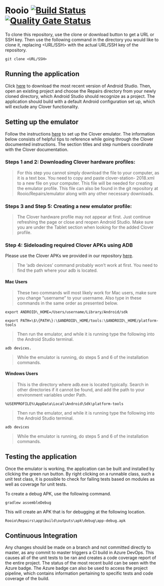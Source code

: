 # Rooio [![Build Status](https://dev.azure.com/CPSECapstone/Rooio/_apis/build/status/Repairs%20Application%20-%20CI?branchName=master)](https://dev.azure.com/CPSECapstone/Rooio/_build/latest?definitionId=7&branchName=master) [![Quality Gate Status](https://sonarcloud.io/api/project_badges/measure?project=CPSECapstone_Rooio&metric=alert_status)](https://sonarcloud.io/dashboard?id=CPSECapstone_Rooio)

To clone this repository, use the clone or download button to get a URL or SSH key. Then use the following command in the directory you would like to clone it, replacing <URL/SSH> with the actual URL/SSH key of the repository.
```
git clone <URL/SSH>
```
## Running the application
Click [here](https://developer.android.com/studio) to download the most recent version of Android Studio. Then, open an existing project and choose the Repairs directory from your newly cloned directory, which Android Studio should recognize as a project. The application should build with a default Android configuration set up, which will exclude any Clover functionality.

## Setting up the emulator
Follow the instructions [here](https://docs.clover.com/clover-platform/docs/setting-up-an-android-emulator) to set up the Clover emulator.
The information below consists of helpful tips to reference while going through the Clover documented instructions. The section titles and step numbers coordinate with the Clover documentation.

### Steps 1 and 2: Downloading Clover hardware profiles:
> For this step you cannot simply download the file to your computer, as it is a text box. You need to copy and paste clover-station- 2018.xml to a new file on your computer. This file will be needed for creating the emulator profile. This file can also be found in the git repository at Rooio/Repairs/emulator along with any other necessary downloads.

### Steps 3 and Step 5: Creating a new emulator profile:
> The Clover hardware profile may not appear at first. Just continue refreshing the page or close and reopen Android Studio. Make sure you are under the Tablet section when looking for the added Clover profile.

### Step 4: Sideloading required Clover APKs using ADB
Please use the Clover APKs we provided in our repository [here](https://github.com/CPSECapstone/Rooio/tree/master/Repairs/emulator).
> The ‘adb devices’ command probably won’t work at first. You need to find the path where your adb is located. 

#### Mac Users
> These two commands will most likely work for Mac users, make sure you change “username” to your username. Also type in these commands in the same order as presented below.

```
export ANDROID\_HOME=/Users/username/Library/Android/sdk 
```
```
export PATH=\$\{PATH\}:\$ANDROID\_HOME/tools:\$ANDROID\_HOME/platform-tools 
```

> Then run the emulator, and while it is running type the following into the Android Studio terminal.
```
adb devices.
```
> While the emulator is running, do steps 5 and 6 of the installation commands.

#### Windows Users
> This is the directory where adb.exe is located typically. Search in other directories if it cannot be found, and add the path to your environment variables under Path.
```
%USERPROFILE%\AppData\Local\Android\Sdk\platform-tools
```
> Then run the emulator, and while it is running type the following into the Android Studio terminal. 
```
adb devices
```
> While the emulator is running, do steps 5 and 6 of the installation commands.



## Testing the application

Once the emulator is working, the application can be built and installed by clicking the green run button. By right clicking on a runnable class, such a unit test class, it is possible to check for failing tests based on modules as well as coverage for unit tests.  

To create a debug APK, use the following command.
```
gradlew assembleDebug
```
This will create an APK that is for debugging at the following location.
```
Rooio\Repairs\app\build\outputs\apk\debug\app-debug.apk
```

## Continuous Integration
Any changes should be made on a branch and not committed directly to master, as any commit to master triggers a CI build in Azure DevOps. This causes all of the unit tests to be ran and creates a code coverage report of the entire project. The status of the most recent build can be seen with the Azure badge. The Azure badge can also be used to access the project pipeline, which contains information pertaining to specific tests and code coverage of the build.
